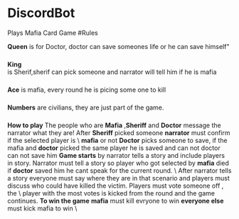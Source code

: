 # DiscordBot
Plays Mafia Card Game
#Rules

**Queen** 
is for Doctor, doctor can save someones life or he can save himself" 
###
**King**  
is Sherif,sherif can pick someone and narrator will tell him if he is mafia 
###
**Ace** 
is mafia, every round he is picing some one to kill 
###
**Numbers** 
are civilians, they are just part of the game. 
###
###
**How to play** 
The people who are **Mafia** ,**Sheriff** and **Doctor** message the narrator what they are! After **Sheriff** picked someone **narrator** must confirm if the selected player is \ **mafia** or not **Doctor** picks someone to save, if the mafia and **doctor** picked the same player he is saved and can  not doctor can not save him **Game starts** by narrator  tells a story and include players in story. Narrator must tell a story so player who got selected by **mafia** died if **doctor** saved him he cant speak for the current round. \ After narrator tells a story everyone must say where they are in that scenario and players must discuss who could have killed the victim. Players must vote someone off , the \ player with the most votes is kicked from the round  and the game continues. **To win the game** **mafia** must kill evryone to win **everyone else** must kick mafia to win \ 
